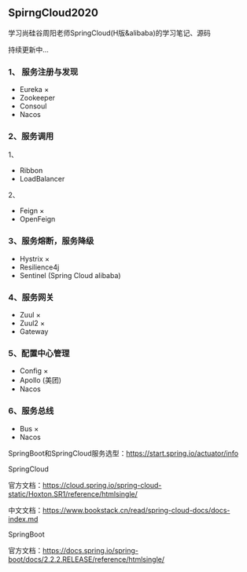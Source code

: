 ## SpirngCloud2020
学习尚硅谷周阳老师SpringCloud(H版&alibaba)的学习笔记、源码

持续更新中...

### 1、 服务注册与发现

+ Eureka 	×
+ Zookeeper
+ Consoul
+ Nacos

### 2、服务调用

1、

+ Ribbon	
+ LoadBalancer

2、

+ Feign	×
+ OpenFeign

### 3、服务熔断，服务降级

+ Hystrix	×	
+ Resilience4j
+ Sentinel (Spring Cloud alibaba)

### 4、服务网关

+ Zuul	×
+ Zuul2  ×
+ Gateway

### 5、配置中心管理

+ Config	×
+ Apollo   (美团)
+ Nacos

### 6、服务总线

+ Bus	×
+ Nacos

SpringBoot和SpringCloud服务选型：https://start.spring.io/actuator/info

SpringCloud

官方文档：https://cloud.spring.io/spring-cloud-static/Hoxton.SR1/reference/htmlsingle/

中文文档：https://www.bookstack.cn/read/spring-cloud-docs/docs-index.md

SpringBoot

官方文档：https://docs.spring.io/spring-boot/docs/2.2.2.RELEASE/reference/htmlsingle/


